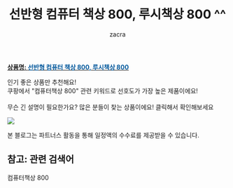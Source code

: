 ﻿---
layout: post
title:  "선반형 컴퓨터 책상 800, 루시책상 800 ^^"
author: zacra
categories: [ 아이템 ]
tags: [컴퓨터책상 800]
image: https://static.coupangcdn.com/image/vendor_inventory/3f52/e834ff8029951257a969861ba2c65946ab60ccdc4d106fa1fd394e8a3f0b.jpg 
description: "쿠팡에서 컴퓨터책상 800 관련 키워드로 가장 고객 선호도가 높은 제품이랍니다."
rating: 4.5
---

<a href="https://link.coupang.com/re/AFFSDP?lptag=AF8407795&pageKey=1985015022&itemId=3377941530&vendorItemId=71364624985&traceid=V0-153-0ad708bf81dfeca3"><b>상품명: <font color='#01579B'>선반형 컴퓨터 책상 800, 루시책상 800</font></b></a>

인기 좋은 상품만 추천해요!<br/>
쿠팡에서 "컴퓨터책상 800" 관련 키워드로 선호도가 가장 높은 제품이에요!<br/><br/>
무슨 긴 설명이 필요한가요? 많은 분들이 찾는 상품이에요!
클릭해서 확인해보세요


<a href="https://link.coupang.com/re/AFFSDP?lptag=AF8407795&pageKey=1985015022&itemId=3377941530&vendorItemId=71364624985&traceid=V0-153-0ad708bf81dfeca3"><img src="https://thumbnail10.coupangcdn.com/thumbnails/remote/q89/image/vendor_inventory/6567/6bd4840d12789dd6a7c827f26be379e9e67145b016eba2a1cdbee8fce3c5.jpg"></a> 

본 블로그는 파트너스 활동을 통해 일정액의 수수료를 제공받을 수 있습니다.

## 참고: 관련 검색어    
컴퓨터책상 800